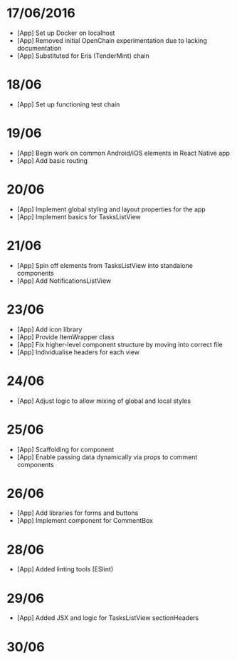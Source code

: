 # 17/06/2016
- [App] Set up Docker on localhost
- [App] Removed initial OpenChain experimentation due to lacking documentation
- [App] Substituted for Eris (TenderMint) chain

# 18/06
- [App] Set up functioning test chain

# 19/06
- [App] Begin work on common Android/iOS elements in React Native app
- [App] Add basic routing

# 20/06
- [App] Implement global styling and layout properties for the app
- [App] Implement basics for TasksListView

# 21/06
- [App] Spin off elements from TasksListView into standalone components
- [App] Add NotificationsListView

# 23/06
- [App] Add icon library
- [App] Provide ItemWrapper class
- [App] Fix higher-level component structure by moving <StatusBar> into correct file
- [App] Individualise headers for each view

# 24/06
- [App] Adjust logic to allow mixing of global and local styles

# 25/06
- [App] Scaffolding for <CommentBox> component
- [App] Enable passing data dynamically via props to comment components

# 26/06
- [App] Add libraries for forms and buttons
- [App] Implement <CommentForm> component for CommentBox

# 28/06
- [App] Added linting tools (ESlint)

# 29/06
- [App] Added JSX and logic for TasksListView sectionHeaders

# 30/06
